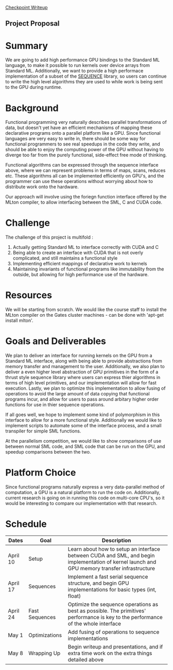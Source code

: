 [Checkpoint Writeup](checkpoint.md)

## Project Proposal

# Summary
We are going to add high performance GPU bindings to the Standard ML language, to make it possible to run kernels over
device arrays from Standard ML. Additionally, we want to provide a high performace implementation of a subset of the
[SEQUENCE](http://www.cs.cmu.edu/~15210/docs/sig/sequence/SEQUENCE.html) library, so users can continue to write the high 
level algorithms they are used to while work is being sent to the GPU during runtime.

# Background
Functional programming very naturally describes parallel transformations of data, but doesn't yet have an efficient mechanisms
of mapping these declarative programs onto a parallel platform like a GPU. Since functional languages are very easy to write in, 
there should be some way for functional programmers to see real speedups in the code they write, and should be able to enjoy the 
computing power of the GPU without having to diverge too far from the purely functional, side-effect free mode of thinking. 

Functional algorithms can be expressed through the sequence interface above, where we can represent problems in terms of 
maps, scans, reduces etc. These algorithms all can be implemented efficiently on GPU's, and the programmer can use these
operations without worrying about how to distribute work onto the hardware. 

Our approach will involve using the foriegn function interface offered by the MLton compiler, to allow interfacing between
the SML, C and CUDA code. 

# Challenge
The challenge of this project is multifold : 
1. Actually getting Standard ML to interface correctly with CUDA and C
2. Being able to create an interface with CUDA that is not overly complicated, and still maintains a functional style
3. Implementing efficient mappings of declarative work to kernels
4. Maintaining invariants of functional programs like immutability from the outside, but allowing for high performance
   use of the hardware.

# Resources
We will be starting from scratch. We would like the course staff to install the MLton compiler on the Gates cluster machines - 
can be done with 'apt-get install mlton'.

# Goals and Deliverables
We plan to deliver an interface for running kernels on the GPU from a Standard ML interface, along with being able to provide
abstractions from memory transfer and management to the user. Additionally, we also plan to deliver a even higher level abstraction
of GPU primitives in the form of a thrust style sequence library where users can express thier algorithms in terms of high level
primitives, and our implementation will allow for fast execution. Lastly, we plan to optimize this implementation to allow 
fusing of operations to avoid the large amount of data copying that functional programs incur, and allow for users to pass around
arbitary higher order functions for use in thier sequence operations. 

If all goes well, we hope to implement some kind of polymorphism in this interface to allow for a more functional style. Additionally
we would like to implement scripts to automate some of the interface process, and a small transpiler for simple SML functions. 

At the parallelism competition, we would like to show comparisons of use between normal SML code, and SML code that can be run
on the GPU, and speedup comparisons between the two. 

# Platform Choice
Since functional programs naturally express a very data-parallel method of computation, a GPU is a natural platform to 
run the code on. Additionally, current research is going on in running this code on multi-core CPU's, so it would be interesting
to compare our implementation with that research. 

# Schedule

| Dates | Goal | Description |
| --- | --- | --- |
| April 10 | Setup | Learn about how to setup an interface between CUDA and SML, and begin implementation of kernel launch and GPU memory transfer infrastructure |
| April 17 | Sequences | Implement a fast serial sequence structure, and begin GPU implementations for basic types (int, float) |
| April 24 | Fast Sequences | Optimize the sequence operations as best as possible. The primitives' performance is key to the performance of the whole interface |
| May 1 | Optimizations | Add fusing of operations to sequence implementations |
| May 8 | Wrapping Up | Begin writeup and presentations, and if extra time work on the extra things detailed above |

